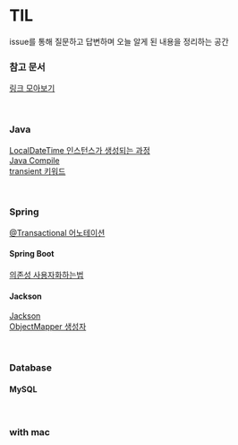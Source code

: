 # TIL

issue를 통해 질문하고 답변하며 오늘 알게 된 내용을 정리하는 공간

### 참고 문서
[링크 모아보기](common/ref.md)

<br>

### Java

[LocalDateTime 인스턴스가 생성되는 과정](java/LocalDateTime_Creator.md) <br>
[Java Compile](java/java_compile.md) <br>
[transient 키워드](java/transient.md) 

<br>

### Spring 

[@Transactional 어노테이션](spring/Transactional.md)

#### Spring Boot
[의존성 사용자화하는법](spring/boot/springboot_dependency.md)

#### Jackson
[Jackson](spring/jackson/Jackson.md) <br>
[ObjectMapper 생성자](spring/jackson/ObjectMapper.md) <br>

<br>

### Database

#### MySQL


<br>

### with mac
